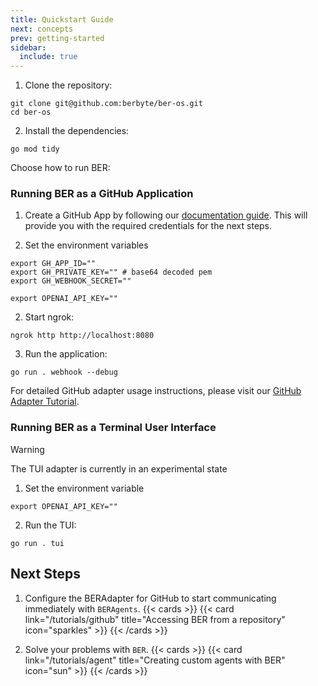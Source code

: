 ```yaml
---
title: Quickstart Guide
next: concepts
prev: getting-started
sidebar:
  include: true
---
```


1. Clone the repository:

```
git clone git@github.com:berbyte/ber-os.git
cd ber-os
```

2. Install the dependencies:

```
go mod tidy
```

Choose how to run BER:

### Running BER as a GitHub Application

1. Create a GitHub App by following our [documentation guide](https://rtfm.ber.run/guides/howto-adapter-github-install/). This will provide you with the required credentials for the next steps.

2. Set the environment variables
```
export GH_APP_ID=""
export GH_PRIVATE_KEY="" # base64 decoded pem
export GH_WEBHOOK_SECRET=""

export OPENAI_API_KEY=""
```

2. Start ngrok:

```
ngrok http http://localhost:8080
```

3. Run the application:
```
go run . webhook --debug
```

For detailed GitHub adapter usage instructions, please visit our [GitHub Adapter Tutorial](https://rtfm.ber.run/tutorials/github/).


### Running BER as a Terminal User Interface

> [!WARNING]
> The TUI adapter is currently in an experimental state

1. Set the environment variable

```
export OPENAI_API_KEY=""
```

2. Run the TUI:

```
go run . tui
```





## Next Steps

1. Configure the BERAdapter for GitHub to start communicating immediately with `BERAgents`.
{{< cards >}}
  {{< card link="/tutorials/github" title="Accessing BER from a repository" icon="sparkles" >}}
{{< /cards >}}

2. Solve your problems with `BER`.
{{< cards >}}
  {{< card link="/tutorials/agent" title="Creating custom agents with BER" icon="sun" >}}
{{< /cards >}}
